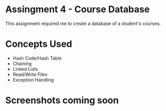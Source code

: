 # Assingment 4 - Course Database

This assignment required me to create a database of a student's courses.

# Concepts Used
* Hash Code/Hash Table
* Chaining
* Linked Lists
* Read/Write Files
* Exception Handling

# Screenshots coming soon
